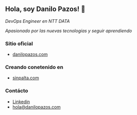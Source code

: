 ## Hola, soy Danilo Pazos! 👋

_DevOps Engineer en NTT DATA_

_Apasionado por las nuevas tecnologías y seguir aprendiendo_


### Sitio oficial
- [danilopazos.com](https://danilopazos.com)

### Creando conetenido en
- [sinpalta.com](https://sinpalta.com)

### Contácto
- [Linkedin](https://www.linkedin.com/in/danilopazos/)
- hola@danilopazos.com
